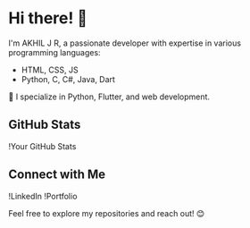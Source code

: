 # Hi there! 👋

I'm AKHIL J R, a passionate developer with expertise in various programming languages:

- HTML, CSS, JS
- Python, C, C#, Java, Dart

🚀 I specialize in Python, Flutter, and web development.

## GitHub Stats
!Your GitHub Stats

## Connect with Me
!LinkedIn
!Portfolio

Feel free to explore my repositories and reach out! 😊
